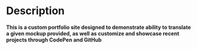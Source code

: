 # Description
**This is a custom portfolio site designed to demonstrate ability to translate a given mockup provided, as well as customize and showcase recent projects through CodePen and GitHub**
